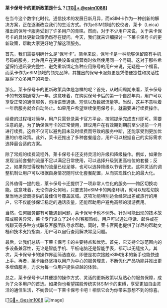 **莱卡保号卡的更新政策是什么？[[TG💪+ @esim1088](https://t.me/s/esim1088)]**

在当今这个数字化时代，通信技术的发展日新月异，而eSIM卡作为一种创新的解决方案，正在逐渐改变我们的生活方式。作为eSIM领域的佼佼者，莱卡（Leica）推出的保号卡服务受到了许多用户的青睐。然而，对于不少用户来说，关于莱卡保号卡的具体更新政策仍然存在疑问。今天，我们就来详细探讨一下莱卡保号卡的更新政策，帮助大家更好地了解这项服务。

首先，我们需要明确什么是“保号卡”。简单来说，保号卡是一种能够保留原有手机号码的服务，允许用户在更换设备或运营商时依然使用同一个号码。这对于那些希望保持通讯录完整性、避免重新绑定各种应用账号的用户来说，无疑是一个福音。而莱卡作为eSIM领域的领先品牌，其推出的保号卡服务更是凭借便捷性和灵活性赢得了众多用户的喜爱。

那么，莱卡保号卡的更新政策具体是怎样的呢？首先，从时间周期来看，莱卡保号卡的有效期通常为一年。这意味着，在购买保号卡后的第一个自然年内，用户可以享受正常的通信服务，包括语音通话、短信以及数据流量等。当然，这并不意味着一年后服务就会自动终止。如果用户希望继续使用保号卡，就需要进行续费操作。

续费的过程相对简单，用户只需登录莱卡官方平台，按照提示完成支付即可。需要注意的是，为了确保保号卡的正常使用，建议用户在有效期到期前至少提前一个月进行续费。这样不仅可以避免因未及时续费而导致的服务中断，还能享受到更加优惠的价格政策。此外，莱卡还推出了多种套餐组合，用户可以根据自己的实际需求选择最合适的方案。

除了常规的续费流程外，莱卡保号卡还支持灵活的升级和降级操作。例如，如果你发现当前套餐的流量不足以满足日常使用，可以选择升级到更高档位的套餐；反之，如果你觉得现有的流量已经足够，也可以选择降级以节省开支。这种灵活的调整机制让用户可以根据自身情况随时优化套餐配置，从而实现性价比的最大化。

另外值得一提的是，莱卡保号卡还提供了一项非常人性化的服务——跨区切换功能。这意味着，无论你身处何地，只要支持eSIM卡的网络环境，就可以轻松切换至当地运营商提供的最佳信号覆盖区域。这项功能特别适合经常出差或旅行的用户，它不仅能够保证稳定的通话质量，还能帮助用户避免高额的漫游费用。

当然，任何服务都有可能遇到问题，莱卡保号卡也不例外。针对可能出现的技术故障或服务异常，莱卡专门设立了24小时客服热线，用户可以通过电话、邮件或在线聊天等多种方式联系客服团队寻求帮助。同时，莱卡官网也提供了详尽的帮助文档和技术支持指南，用户可以自行查阅解决常见问题。

最后，让我们总结一下莱卡保号卡的主要特点和优势。首先，它支持全球范围内的多设备兼容性，无论是智能手机、平板电脑还是智能手表，都可以无缝接入。其次，莱卡保号卡的操作界面简洁直观，即便是初次接触eSIM技术的新手也能快速上手。再者，莱卡始终坚持以用户为中心的服务理念，不断优化产品功能并推出更多增值服务，力求为每一位用户提供卓越的体验。

总之，莱卡保号卡以其便捷的操作方式、灵活的更新政策以及贴心的服务保障，成为了众多用户的首选。如果你也希望摆脱传统实体SIM卡的束缚，享受更加自由灵活的通信生活，不妨尝试一下莱卡保号卡吧！相信它会为你带来意想不到的惊喜。

[[TG💪+ @esim1088](https://t.me/s/esim1088) ![Image](https://i.postimg.cc/4NQfJmqS/Snipaste-2025-05-13-00-14-12.png)]